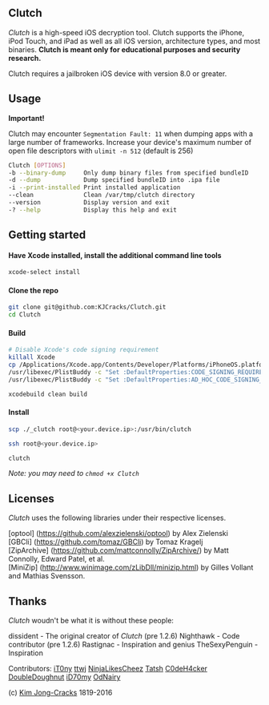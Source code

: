 Clutch
------------
*Clutch* is a high-speed iOS decryption tool. Clutch supports the iPhone, iPod Touch, and iPad as well as all iOS version, architecture types, and most binaries. **Clutch is meant only for educational purposes and security research.**

Clutch requires a jailbroken iOS device with version 8.0 or greater.

Usage
------------

**Important!**

Clutch may encounter `Segmentation Fault: 11` when dumping apps with a large number of frameworks.
Increase your device's maximum number of open file descriptors with `ulimit -n 512` (default is 256)

```sh
Clutch [OPTIONS]
-b --binary-dump     Only dump binary files from specified bundleID
-d --dump            Dump specified bundleID into .ipa file
-i --print-installed Print installed application
--clean              Clean /var/tmp/clutch directory
--version            Display version and exit
-? --help            Display this help and exit
```
Getting started
------------
#### Have Xcode installed, install the additional command line tools
```sh
xcode-select install
```
#### Clone the repo
```sh
git clone git@github.com:KJCracks/Clutch.git
cd Clutch
```
#### Build

```sh
# Disable Xcode's code signing requirement
killall Xcode
cp /Applications/Xcode.app/Contents/Developer/Platforms/iPhoneOS.platform/Developer/SDKs/iPhoneOS.sdk/SDKSettings.plist ~/
/usr/libexec/PlistBuddy -c "Set :DefaultProperties:CODE_SIGNING_REQUIRED NO" /Applications/Xcode.app/Contents/Developer/Platforms/iPhoneOS.platform/Developer/SDKs/iPhoneOS.sdk/SDKSettings.plist
/usr/libexec/PlistBuddy -c "Set :DefaultProperties:AD_HOC_CODE_SIGNING_ALLOWED YES" /Applications/Xcode.app/Contents/Developer/Platforms/iPhoneOS.platform/Developer/SDKs/iPhoneOS.sdk/SDKSettings.plist

xcodebuild clean build
```
#### Install

```sh
scp ./_clutch root@<your.device.ip>:/usr/bin/clutch
```
```sh
ssh root@<your.device.ip>
```
```sh
clutch
```
_Note: you may need to `chmod +x Clutch`_


Licenses
------------
*Clutch* uses the following libraries under their respective licenses.

[optool] (https://github.com/alexzielenski/optool) by Alex Zielenski<br />
[GBCli] (https://github.com/tomaz/GBCli) by Tomaz Kragelj<br />
[ZipArchive] (https://github.com/mattconnolly/ZipArchive/) by Matt Connolly, Edward Patel, et al.<br />
[MiniZip] (http://www.winimage.com/zLibDll/minizip.html) by Gilles Vollant and Mathias Svensson.

Thanks
------------
*Clutch* woudn't be what it is without these people:

dissident - The original creator of *Clutch* (pre 1.2.6)
Nighthawk - Code contributor (pre 1.2.6)
Rastignac - Inspiration and genius
TheSexyPenguin - Inspiration

Contributors:
[iT0ny](https://github.com/iT0ny)
[ttwj](https://github.com/ttwj)
[NinjaLikesCheez](https://github.com/NinjaLikesCheez)
[Tatsh](https://github.com/Tatsh)
[C0deH4cker](https://github.com/C0deH4cker)
[DoubleDoughnut](https://github.com/DoubleDoughnut)
[iD70my](https://github.com/iD70my)
[OdNairy](https://github.com/OdNairy)


(c) [Kim Jong-Cracks](http://cracksby.kim) 1819-2016
